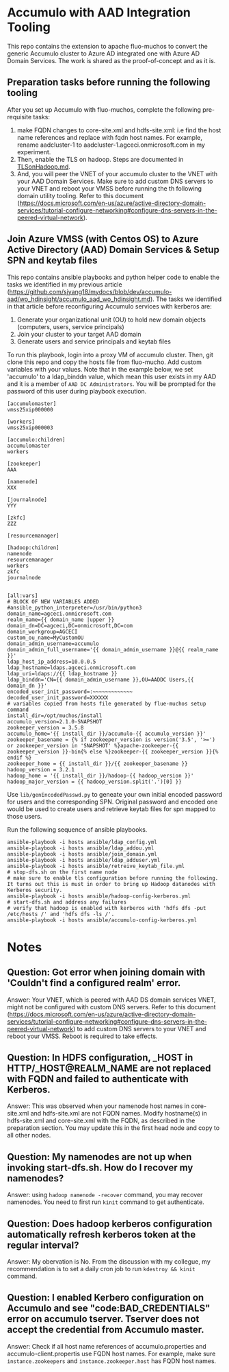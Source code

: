 # Accumulo with AAD Integration Tooling
This repo contains the extension to apache fluo-muchos to convert the generic Accumulo cluster to Azure AD integrated one with Azure AD Domain Services. The work is shared as the proof-of-concept and as it is.

## Preparation tasks before running the following tooling
After you set up Accumulo with fluo-muchos, complete the following pre-requisite tasks:
1. make FQDN changes to core-site.xml and hdfs-site.xml: i.e find the host name references and replace with fqdn host names. For example, rename aadcluster-1 to aadcluster-1.agceci.onmicrosoft.com in my experiment.
2. Then, enable the TLS on hadoop. Steps are documented in [TLSonHadoop.md](TLSonHadoop.md).
3. And, you will peer the VNET of your accumulo cluster to the VNET with your AAD Domain Services. Make sure to add custom DNS servers to your VNET and reboot your VMSS before running the th following domain utility tooling. Refer to this document (https://docs.microsoft.com/en-us/azure/active-directory-domain-services/tutorial-configure-networking#configure-dns-servers-in-the-peered-virtual-network).

## Join Azure VMSS (with Centos OS) to Azure Active Directory (AAD) Domain Services & Setup SPN and keytab files
This repo contains ansible playbooks and python helper code to enable the tasks we identified in my previous article (https://github.com/sjyang18/mydocs/blob/dev/accumulo-aad/wo_hdinsight/accumulo_aad_wo_hdinsight.md). The tasks we identified in that article before reconfiguring Accumulo services with kerberos are:
1. Generate your organizational unit (OU) to hold new domain objects (computers, users, service principals) 
2. Join your cluster to your target AAD domain
3. Generate users and service principals and keytab files

To run this playbook, login into a proxy VM of accumulo cluster. Then, git clone this repo and copy the hosts file from fluo-mucho. Add custom variables with your values. Note that in the example below, we set 'accumulo' to a ldap_binddn value, which mean this user exists in my AAD and it is a member of `AAD DC Administrators`. You will be prompted for the password of this user during playbook execution.

```
[accumulomaster]
vmss25xip000000

[workers]
vmss25xip000003

[accumulo:children]
accumulomaster
workers

[zookeeper]
AAA

[namenode]
XXX

[journalnode]
YYY

[zkfc]
ZZZ

[resourcemanager]

[hadoop:children]
namenode
resourcemanager
workers
zkfc
journalnode


[all:vars]
# BLOCK OF NEW VARIABLES ADDED
#ansible_python_interpreter=/usr/bin/python3
domain_name=agceci.onmicrosoft.com
realm_name={{ domain_name |upper }}
domain_dn=DC=agceci,DC=onmicrosoft,DC=com
domain_workgroup=AGCECI
custom_ou_name=MyCustomOU
domain_admin_username=accumulo
domain_admin_full_username='{{ domain_admin_username }}@{{ realm_name }}'
ldap_host_ip_address=10.0.0.5
ldap_hostname=ldaps.agceci.onmicrosoft.com
ldap_uri=ldaps://{{ ldap_hostname }}
ldap_binddn='CN={{ domain_admin_username }},OU=AADDC Users,{{ domain_dn }}'
encoded_user_init_password=:~~~~~~~~~~~~~
decoded_user_init_password=XXXXXX
# variables copied from hosts file generated by flue-muchos setup command
install_dir=/opt/muchos/install
accumulo_version=2.1.0-SNAPSHOT
zookeeper_version = 3.5.8
accumulo_home='{{ install_dir }}/accumulo-{{ accumulo_version }}'
zookeeper_basename = {% if zookeeper_version is version('3.5', '>=') or zookeeper_version in 'SNAPSHOT' %}apache-zookeeper-{{ zookeeper_version }}-bin{% else %}zookeeper-{{ zookeeper_version }}{% endif %}
zookeeper_home = {{ install_dir }}/{{ zookeeper_basename }}
hadoop_version = 3.2.1
hadoop_home = '{{ install_dir }}/hadoop-{{ hadoop_version }}'
hadoop_major_version = {{ hadoop_version.split('.')[0] }}
```

Use `lib/genEncodedPasswd.py` to geneate your own initial encoded password for users and the corresponding SPN. Original password and encoded one would be used to create users and retrieve keytab files for spn mapped to those users.

Run the following sequence of ansible playbooks.

```
ansible-playbook -i hosts ansible/ldap_config.yml
ansible-playbook -i hosts ansible/ldap_addou.yml
ansible-playbook -i hosts ansible/join_domain.yml
ansible-playbook -i hosts ansible/ldap_adduser.yml
ansible-playbook -i hosts ansible/retreive_keytab_file.yml
# stop-dfs.sh on the first name node
# make sure to enable tls configuration before running the following. It turns out this is must in order to bring up Hadoop datanodes with Kerberos security.
ansible-playbook -i hosts ansible/hadoop-config-kerberos.yml
# start-dfs.sh and address any failures
# verify that hadoop is enabled with kerberos with 'hdfs dfs -put /etc/hosts /' and 'hdfs dfs -ls /'. 
ansible-playbook -i hosts ansible/accumulo-config-kerberos.yml 
```

# Notes

## Question: Got error when joining domain with 'Couldn't find a configured realm' error.

Answer: Your VNET, which is peered with AAD DS domain services VNET, might not be configured with custom DNS servers. Refer to this document (https://docs.microsoft.com/en-us/azure/active-directory-domain-services/tutorial-configure-networking#configure-dns-servers-in-the-peered-virtual-network) to add custom DNS servers to your VNET and reboot your VMSS. Reboot is required to take effects.


## Question: In HDFS configuration, _HOST in HTTP/_HOST@REALM_NAME are not replaced with FQDN and failed to authenticate with Kerberos.

Answer: This was observed when your namenode host names in core-site.xml and hdfs-site.xml are not FQDN names. Modify hostname(s) in hdfs-site.xml and core-site.xml with the FQDN, as described in the preparation section. You may update this in the first head node and copy to all other nodes.

## Question: My namenodes are not up when invoking start-dfs.sh. How do I recover my namenodes?

Answer: using `hadoop namenode -recover` command, you may recover namenodes. You need to first run `kinit` command to get authenticate.

## Question: Does hadoop kerberos configuration automatically refresh kerberos token at the regular interval?
Answer: My obervation is No. From the discussion with my collegue, my recommendation is to set a daily cron job to run `kdestroy && kinit` command.

## Question: I enabled Kerbero configuration on Accumulo and see "code:BAD_CREDENTIALS" error on accumulo tserver. Tserver does not accept the credential from Accumulo master.
Answer: Check if all host name references of accumulo.properties and accumulo-client.propertis use FQDN host names. For example, make sure `instance.zookeepers` and `instance.zookeeper.host` has FQDN host names.